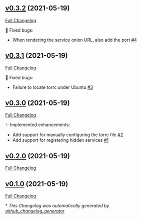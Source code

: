 

## [v0.3.2](https://github.com/kzu/dotnet-tor/tree/v0.3.2) (2021-05-19)

[Full Changelog](https://github.com/kzu/dotnet-tor/compare/v0.3.1...v0.3.2)

:bug: Fixed bugs:

- When rendering the service onion URL, also add the port [\#4](https://github.com/kzu/dotnet-tor/issues/4)

## [v0.3.1](https://github.com/kzu/dotnet-tor/tree/v0.3.1) (2021-05-19)

[Full Changelog](https://github.com/kzu/dotnet-tor/compare/v0.3.0...v0.3.1)

:bug: Fixed bugs:

- Failure to locate torrc under Ubuntu [\#3](https://github.com/kzu/dotnet-tor/issues/3)

## [v0.3.0](https://github.com/kzu/dotnet-tor/tree/v0.3.0) (2021-05-19)

[Full Changelog](https://github.com/kzu/dotnet-tor/compare/v0.2.0...v0.3.0)

:sparkles: Implemented enhancements:

- Add support for manually configuring the torrc file [\#2](https://github.com/kzu/dotnet-tor/issues/2)
- Add support for registering hidden services [\#1](https://github.com/kzu/dotnet-tor/issues/1)

## [v0.2.0](https://github.com/kzu/dotnet-tor/tree/v0.2.0) (2021-05-19)

[Full Changelog](https://github.com/kzu/dotnet-tor/compare/v0.1.0...v0.2.0)

## [v0.1.0](https://github.com/kzu/dotnet-tor/tree/v0.1.0) (2021-05-19)

[Full Changelog](https://github.com/kzu/dotnet-tor/compare/67bd41f468f39d068c83c5b958b64c5afb96cd3a...v0.1.0)



\* *This Changelog was automatically generated by [github_changelog_generator](https://github.com/github-changelog-generator/github-changelog-generator)*
